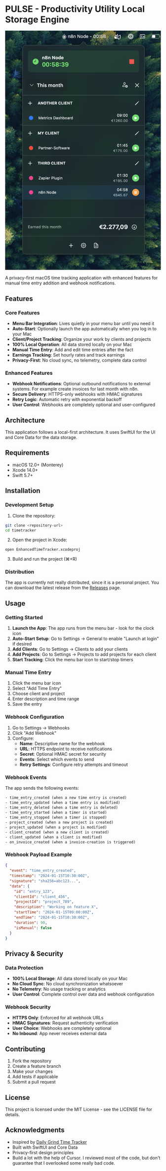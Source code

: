 # PULSE - Productivity Utility Local Storage Engine

![Statusbar Time Tracker](./demo.png)

A privacy-first macOS time tracking application with enhanced features for manual time entry addition and webhook notifications.

## Features

### Core Features

- **Menu Bar Integration**: Lives quietly in your menu bar until you need it
- **Auto-Start**: Optionally launch the app automatically when you log in to your Mac
- **Client/Project Tracking**: Organize your work by clients and projects
- **100% Local Operation**: All data stored locally on your Mac
- **Manual Time Entry**: Add and edit time entries after the fact
- **Earnings Tracking**: Set hourly rates and track earnings
- **Privacy-First**: No cloud sync, no telemetry, complete data control

### Enhanced Features

- **Webhook Notifications**: Optional outbound notifications to external systems. For example create invoices for last month with n8n.
- **Secure Delivery**: HTTPS-only webhooks with HMAC signatures
- **Retry Logic**: Automatic retry with exponential backoff
- **User Control**: Webhooks are completely optional and user-configured

## Architecture

This application follows a local-first architecture. It uses SwiftUI for the UI and Core Data for the data storage.

## Requirements

- macOS 12.0+ (Monterey)
- Xcode 14.0+
- Swift 5.7+

## Installation

### Development Setup

1. Clone the repository:

```bash
git clone <repository-url>
cd timetracker
```

2. Open the project in Xcode:

```bash
open EnhancedTimeTracker.xcodeproj
```

3. Build and run the project (⌘+R)

### Distribution

The app is currently not really distributed, since it is a personal project. You can download the latest release from the [Releases](https://github.com/eweren/pulse/releases) page.

## Usage

### Getting Started

1. **Launch the App**: The app runs from the menu bar - look for the clock icon
2. **Auto-Start Setup**: Go to Settings → General to enable "Launch at login" if desired
3. **Add Clients**: Go to Settings → Clients to add your clients
4. **Add Projects**: Go to Settings → Projects to add projects for each client
5. **Start Tracking**: Click the menu bar icon to start/stop timers

### Manual Time Entry

1. Click the menu bar icon
2. Select "Add Time Entry"
3. Choose client and project
4. Enter description and time range
5. Save the entry

### Webhook Configuration

1. Go to Settings → Webhooks
2. Click "Add Webhook"
3. Configure:
   - **Name**: Descriptive name for the webhook
   - **URL**: HTTPS endpoint to receive notifications
   - **Secret**: Optional HMAC secret for security
   - **Events**: Select which events to send
   - **Retry Settings**: Configure retry attempts and timeout

### Webhook Events

The app sends the following events:

    - time_entry_created (when a new time entry is created)
    - time_entry_updated (when a time entry is modified)
    - time_entry_deleted (when a time entry is deleted)
    - time_entry_started (when a timer is started)
    - time_entry_stopped (when a timer is stopped)
    - project_created (when a new project is created)
    - project_updated (when a project is modified)
    - client_created (when a new client is created)
    - client_updated (when a client is modified)
    - on_invoice_created (when a invoice-creation is triggered)

### Webhook Payload Example

```json
{
  "event": "time_entry_created",
  "timestamp": "2024-01-15T10:30:00Z",
  "signature": "sha256=abc123...",
  "data": {
    "id": "entry_123",
    "clientId": "client_456",
    "projectId": "project_789",
    "description": "Working on feature X",
    "startTime": "2024-01-15T09:00:00Z",
    "endTime": "2024-01-15T10:30:00Z",
    "duration": 90,
    "isManual": false
  }
}
```

## Privacy & Security

### Data Protection

- **100% Local Storage**: All data stored locally on your Mac
- **No Cloud Sync**: No cloud synchronization whatsoever
- **No Telemetry**: No usage tracking or analytics
- **User Control**: Complete control over data and webhook configuration

### Webhook Security

- **HTTPS Only**: Enforced for all webhook URLs
- **HMAC Signatures**: Request authenticity verification
- **User Choice**: Webhooks are completely optional
- **No Inbound**: App never receives external data

## Contributing

1. Fork the repository
2. Create a feature branch
3. Make your changes
4. Add tests if applicable
5. Submit a pull request

## License

This project is licensed under the MIT License - see the LICENSE file for details.

## Acknowledgments

- Inspired by [Daily Grind Time Tracker](https://apps.apple.com/de/app/daily-grind-time-tracker/id6748350033)
- Built with SwiftUI and Core Data
- Privacy-first design principles
- Build a lot with the help of Cursor. I reviewed most of the code, but don't guarantee that I overlooked some really bad code.
